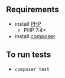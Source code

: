 
## Requirements

* install [PHP](https://www.php.net/manual/en/install.php)
    - PHP 7.4+
* install [composer](https://getcomposer.org/doc/00-intro.md#installation-linux-unix-macos)

## To run tests

* `composer test`
